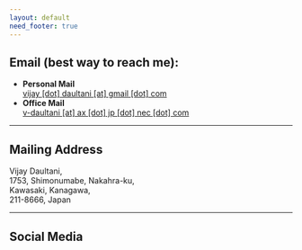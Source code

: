 ```yaml
---
layout: default
need_footer: true
---
```


## Email (best way to reach me):    

* **Personal Mail**    
[vijay [dot] daultani [at] gmail [dot] com](mailto:vijay.daultani@gmail.com)    
* **Office Mail**    
[v-daultani [at] ax [dot] jp [dot] nec [dot] com](mailto:v-daultani@ax.jp.nec.com)

---

## Mailing Address

Vijay Daultani,    
1753, Shimonumabe, Nakahra-ku,     
Kawasaki, Kanagawa,      
211-8666, Japan    

---

## Social Media
